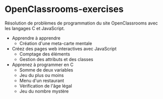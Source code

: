 # OpenClassrooms-exercises

Résolution de problèmes de programmation du site OpenClassrooms avec les langages C et JavaScript.

* Apprendre à apprendre
  * Création d'une meta-carte mentale
* Créez des pages web interactives avec JavaScript
  * Comptage des éléments
  * Gestion des attributs et des classes
* Apprenez à programmer en C
  * Somme de deux variables
  * Jeu du plus ou moins
  * Menu d'un restaurant
  * Vérification de l'âge légal
  * Jeu du nombre mystère
